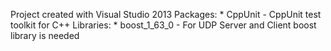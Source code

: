 Project created with Visual Studio 2013
Packages:	* CppUnit - CppUnit test toolkit for C++
Libraries:	* boost_1_63_0 - For UDP Server and Client boost library is needed
